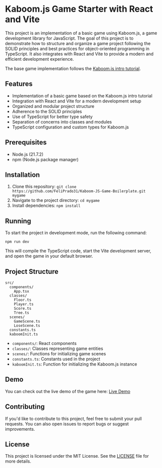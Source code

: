 # Kaboom.js Game Starter with React and Vite

This project is an implementation of a basic game using Kaboom.js, a game development library for JavaScript. The goal of this project is to demonstrate how to structure and organize a game project following the SOLID principles and best practices for object-oriented programming in TypeScript. It also integrates with React and Vite to provide a modern and efficient development experience.

The base game implementation follows the [Kaboom.js intro tutorial](https://kaboomjs.com/doc/intro).

## Features

- Implementation of a basic game based on the Kaboom.js intro tutorial
- Integration with React and Vite for a modern development setup
- Organized and modular project structure
- Adherence to the SOLID principles
- Use of TypeScript for better type safety
- Separation of concerns into classes and modules
- TypeScript configuration and custom types for Kaboom.js

## Prerequisites

- Node.js (21.7.2)
- npm (Node.js package manager)

## Installation

1. Clone this repository: `git clone https://github.com/FeliPrado31/Kaboom-JS-Game-Boilerplate.git mygame`
2. Navigate to the project directory: `cd mygame`
3. Install dependencies: `npm install`

## Running

To start the project in development mode, run the following command:

```
npm run dev
```

This will compile the TypeScript code, start the Vite development server, and open the game in your default browser.

## Project Structure

```
src/
  components/
    App.tsx
  classes/
    Floor.ts
    Player.ts
    Score.ts
    Tree.ts
  scenes/
    GameScene.ts
    LoseScene.ts
  constants.ts
  kaboomInit.ts
```

- `components/`: React components
- `classes/`: Classes representing game entities
- `scenes/`: Functions for initializing game scenes
- `constants.ts`: Constants used in the project
- `kaboomInit.ts`: Function for initializing the Kaboom.js instance

## Demo

You can check out the live demo of the game here: [Live Demo](https://kaboom-js-game-boilerplate.vercel.app/)

## Contributing

If you'd like to contribute to this project, feel free to submit your pull requests. You can also open issues to report bugs or suggest improvements.

## License

This project is licensed under the MIT License. See the [LICENSE](LICENSE) file for more details.
